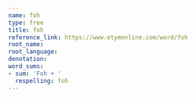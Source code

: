 ```yaml
---
name: foh
type: free
title: foh
reference_link: https://www.etymonline.com/word/foh
root_name: 
root_language: 
denotation: 
word_sums:
- sum: 'Foh + '
  respelling: foh
---
```

